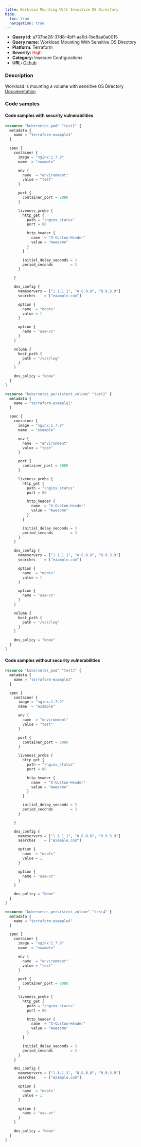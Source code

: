 ```yaml
---
title: Workload Mounting With Sensitive OS Directory
hide:
  toc: true
  navigation: true
---
```


<style>
  .highlight .hll {
    background-color: #ff171742;
  }
  .md-content {
    max-width: 1100px;
    margin: 0 auto;
  }
</style>

-   **Query id:** a737be28-37d8-4bff-aa6d-1be8aa0a0015
-   **Query name:** Workload Mounting With Sensitive OS Directory
-   **Platform:** Terraform
-   **Severity:** <span style="color:#C00">High</span>
-   **Category:** Insecure Configurations
-   **URL:** [Github](https://github.com/Checkmarx/kics/tree/master/assets/queries/terraform/kubernetes/workload_mounting_with_sensitive_os_directory)

### Description
Workload is mounting a volume with sensitive OS Directory<br>
[Documentation](https://registry.terraform.io/providers/hashicorp/kubernetes/latest/docs/resources/pod#host_path)

### Code samples
#### Code samples with security vulnerabilities
```tf title="Positive test num. 1 - tf file" hl_lines="112 53"
resource "kubernetes_pod" "test1" {
  metadata {
    name = "terraform-example1"
  }

  spec {
    container {
      image = "nginx:1.7.9"
      name  = "example"

      env {
        name  = "environment"
        value = "test"
      }

      port {
        container_port = 8080
      }

      liveness_probe {
        http_get {
          path = "/nginx_status"
          port = 80

          http_header {
            name  = "X-Custom-Header"
            value = "Awesome"
          }
        }

        initial_delay_seconds = 3
        period_seconds        = 3
      }

    }

    dns_config {
      nameservers = ["1.1.1.1", "8.8.8.8", "9.9.9.9"]
      searches    = ["example.com"]

      option {
        name  = "ndots"
        value = 1
      }

      option {
        name = "use-vc"
      }
    }

    volume {
      host_path {
        path = "/var/log"
      }
    }

    dns_policy = "None"
  }
}

resource "kubernetes_persistent_volume" "test2" {
  metadata {
    name = "terraform-example2"
  }

  spec {
    container {
      image = "nginx:1.7.9"
      name  = "example"

      env {
        name  = "environment"
        value = "test"
      }

      port {
        container_port = 8080
      }

      liveness_probe {
        http_get {
          path = "/nginx_status"
          port = 80

          http_header {
            name  = "X-Custom-Header"
            value = "Awesome"
          }
        }

        initial_delay_seconds = 3
        period_seconds        = 3
      }
    }

    dns_config {
      nameservers = ["1.1.1.1", "8.8.8.8", "9.9.9.9"]
      searches    = ["example.com"]

      option {
        name  = "ndots"
        value = 1
      }

      option {
        name = "use-vc"
      }
    }

    volume {
      host_path {
        path = "/var/log"
      }
    }

    dns_policy = "None"
  }
}

```


#### Code samples without security vulnerabilities
```tf title="Negative test num. 1 - tf file"
resource "kubernetes_pod" "test3" {
  metadata {
    name = "terraform-example3"
  }

  spec {
    container {
      image = "nginx:1.7.9"
      name  = "example"

      env {
        name  = "environment"
        value = "test"
      }

      port {
        container_port = 8080
      }

      liveness_probe {
        http_get {
          path = "/nginx_status"
          port = 80

          http_header {
            name  = "X-Custom-Header"
            value = "Awesome"
          }
        }

        initial_delay_seconds = 3
        period_seconds        = 3
      }

    }

    dns_config {
      nameservers = ["1.1.1.1", "8.8.8.8", "9.9.9.9"]
      searches    = ["example.com"]

      option {
        name  = "ndots"
        value = 1
      }

      option {
        name = "use-vc"
      }
    }

    dns_policy = "None"
  }
}

resource "kubernetes_persistent_volume" "test4" {
  metadata {
    name = "terraform-example4"
  }

  spec {
    container {
      image = "nginx:1.7.9"
      name  = "example"

      env {
        name  = "environment"
        value = "test"
      }

      port {
        container_port = 8080
      }

      liveness_probe {
        http_get {
          path = "/nginx_status"
          port = 80

          http_header {
            name  = "X-Custom-Header"
            value = "Awesome"
          }
        }

        initial_delay_seconds = 3
        period_seconds        = 3
      }
    }

    dns_config {
      nameservers = ["1.1.1.1", "8.8.8.8", "9.9.9.9"]
      searches    = ["example.com"]

      option {
        name  = "ndots"
        value = 1
      }

      option {
        name = "use-vc"
      }
    }

    dns_policy = "None"
  }
}

```
